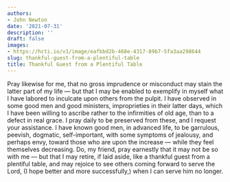 ```yaml
---
authors:
- John Newton
date: '2021-07-31'
description: ''
draft: false
images:
- https://hcti.io/v1/image/eafbbd2b-468e-4317-89b7-5fa3aa298644
slug: thankful-guest-from-a-plentiful-table
title: Thankful Guest from a Plentiful Table
---
```


Pray likewise for me, that no gross imprudence or misconduct may stain the latter part of my life — but that I may be enabled to exemplify in myself what I have labored to inculcate upon others from the pulpit. I have observed in some good men and good ministers, improprieties in their latter days, which I have been willing to ascribe rather to the infirmities of old age, than to a defect in real grace. I pray daily to be preserved from these, and I request your assistance. I have known good men, in advanced life, to be garrulous, peevish, dogmatic, self-important, with some symptoms of jealousy, and perhaps envy, toward those who are upon the increase — while they feel themselves decreasing. Do, my friend, pray earnestly that it may not be so with me — but that I may retire, if laid aside, like a thankful guest from a plentiful table, and may rejoice to see others coming forward to serve the Lord, (I hope better and more successfully,) when I can serve him no longer.
